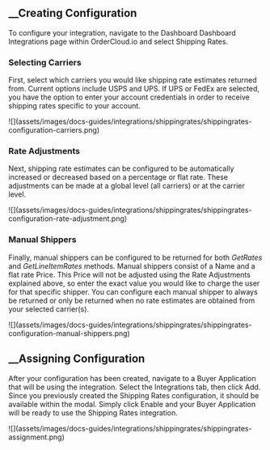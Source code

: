 

##  __Creating Configuration

To configure your integration, navigate to the Dashboard Dashboard
Integrations page within OrderCloud.io and select Shipping Rates.

###  Selecting Carriers

First, select which carriers you would like shipping rate estimates returned
from. Current options include USPS and UPS. If UPS or FedEx are selected, you
have the option to enter your account credentials in order to receive shipping
rates specific to your account.

![](assets/images/docs-guides/integrations/shippingrates/shippingrates-
configuration-carriers.png)

###  Rate Adjustments

Next, shipping rate estimates can be configured to be automatically increased
or decreased based on a percentage or flat rate. These adjustments can be made
at a global level (all carriers) or at the carrier level.

![](assets/images/docs-guides/integrations/shippingrates/shippingrates-
configuration-rate-adjustment.png)

###  Manual Shippers

Finally, manual shippers can be configured to be returned for both _GetRates_
and _GetLineItemRates_ methods. Manual shippers consist of a Name and a flat
rate Price. This Price will not be adjusted using the Rate Adjustments
explained above, so enter the exact value you would like to charge the user
for that specific shipper. You can configure each manual shipper to always be
returned or only be returned when no rate estimates are obtained from your
selected carrier(s).

![](assets/images/docs-guides/integrations/shippingrates/shippingrates-
configuration-manual-shippers.png)

##  __Assigning Configuration

After your configuration has been created, navigate to a Buyer Application
that will be using the integration. Select the Integrations tab, then click
Add. Since you previously created the Shipping Rates configuration, it should
be available within the modal. Simply click Enable and your Buyer Application
will be ready to use the Shipping Rates integration.

![](assets/images/docs-guides/integrations/shippingrates/shippingrates-
assignment.png)

